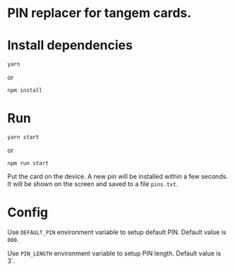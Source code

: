 # PIN replacer for tangem cards.

# Install dependencies

```
yarn
```

or 

```
npm install
```

# Run 

```
yarn start
```
or 

```
npm run start
```

Put the card on the device. A new pin will be installed within a few seconds. It will be shown on the screen and saved to a file `pins.txt`.

# Config

Use `DEFAULT_PIN` environment variable to setup default PIN. Default value is `000`.

Use `PIN_LENGTH` environment variable to setup PIN length. Default value is 3`.
